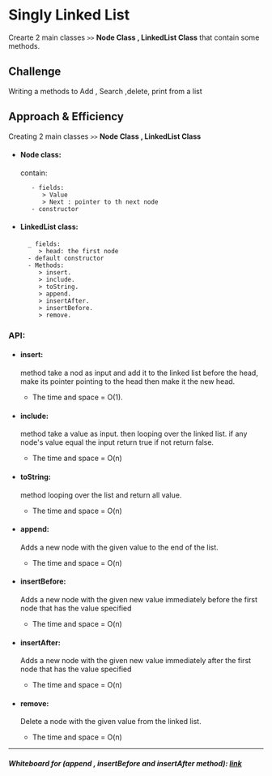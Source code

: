 # Singly Linked List
<!-- Short summary or background information -->
Crearte 2 main classes `>>` **Node Class , LinkedList Class** that contain some methods.
## Challenge
<!-- Description of the challenge -->
Writing a methods to Add , Search ,delete, print from a list

## Approach & Efficiency
<!-- What approach did you take? Why? What is the Big O space/time for this approach? -->

Creating 2 main classes `>>` **Node Class , LinkedList Class**

* #### Node class:

  contain:

         - fields:
            > Value
            > Next : pointer to th next node
         - constructor

* #### LinkedList class:
        _ fields:
           > head: the first node
        - default constructor
        - Methods:
           > insert.
           > include.
           > toString.
           > append.
           > insertAfter.
           > insertBefore.
           > remove.

### API:

* #### insert:

  method take a nod as input and add it to the linked list before the head,
make its pointer pointing to the head then make it the new head.

  * The time and space = O(1).

* #### include:

  method take a value as input. then looping over the linked list.
if any node's value equal the input return true if not return false.

  * The time and space = O(n)

* #### toString:

  method looping over the list and return all value.

    * The time and space = O(n)


* #### append:

    Adds a new node with the given value to the end of the list.

   * The time and space = O(n)

* #### insertBefore:

     Adds a new node with the given new value immediately before the first node that has the value specified

   * The time and space = O(n)

* #### insertAfter:

  Adds a new node with the given new value immediately after the first node that has the value specified

  * The time and space = O(n)

* #### remove:

  Delete a node with the given value from the linked list.


  * The time and space = O(n)

---
##### Whiteboard for (append , insertBefore and insertAfter method): [link](https://github.com/Hiba-Almade/data-structures-and-algorithms/tree/main/java/linkedList/challenge6)



